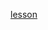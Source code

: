 [lesson]: <https://learn.unity.com/tutorial/lesson-1-4-use-user-input-to-control-the-vehicle?courseId=5cf96c41edbc2a2ca6e8810f&projectId=5caccdfbedbc2a3cef0efe63>
[slides]: <>
[template]: <>

[lesson][]
